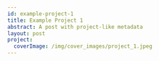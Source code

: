 ```yaml
---
id: example-project-1
title: Example Project 1
abstract: A post with project-like metadata
layout: post
project:
  coverImage: /img/cover_images/project_1.jpeg
---
```


